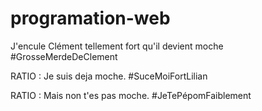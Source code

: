 # programation-web

J'encule Clément tellement fort qu'il devient moche #GrosseMerdeDeClement

RATIO : Je suis deja moche. #SuceMoiFortLilian

RATIO : Mais non t'es pas moche. #JeTePépomFaiblement
